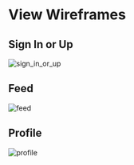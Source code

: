 # View Wireframes

## Sign In or Up
![sign_in_or_up]

## Feed
![feed]

## Profile
![profile]

[feed]: ./wireframes/feed.png
[profile]: ./wireframes/profile.png
[sign_in_or_up]: ./wireframes/sign_in_or_up.png
